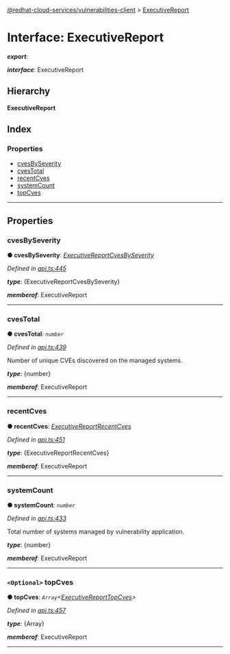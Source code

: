 [@redhat-cloud-services/vulnerabilities-client](../README.md) > [ExecutiveReport](../interfaces/executivereport.md)

# Interface: ExecutiveReport

*__export__*: 

*__interface__*: ExecutiveReport

## Hierarchy

**ExecutiveReport**

## Index

### Properties

* [cvesBySeverity](executivereport.md#cvesbyseverity)
* [cvesTotal](executivereport.md#cvestotal)
* [recentCves](executivereport.md#recentcves)
* [systemCount](executivereport.md#systemcount)
* [topCves](executivereport.md#topcves)

---

## Properties

<a id="cvesbyseverity"></a>

###  cvesBySeverity

**● cvesBySeverity**: *[ExecutiveReportCvesBySeverity](executivereportcvesbyseverity.md)*

*Defined in [api.ts:445](https://github.com/RedHatInsights/javascript-clients/blob/master/packages/vulnerabilities/api.ts#L445)*

*__type__*: {ExecutiveReportCvesBySeverity}

*__memberof__*: ExecutiveReport

___
<a id="cvestotal"></a>

###  cvesTotal

**● cvesTotal**: *`number`*

*Defined in [api.ts:439](https://github.com/RedHatInsights/javascript-clients/blob/master/packages/vulnerabilities/api.ts#L439)*

Number of unique CVEs discovered on the managed systems.

*__type__*: {number}

*__memberof__*: ExecutiveReport

___
<a id="recentcves"></a>

###  recentCves

**● recentCves**: *[ExecutiveReportRecentCves](executivereportrecentcves.md)*

*Defined in [api.ts:451](https://github.com/RedHatInsights/javascript-clients/blob/master/packages/vulnerabilities/api.ts#L451)*

*__type__*: {ExecutiveReportRecentCves}

*__memberof__*: ExecutiveReport

___
<a id="systemcount"></a>

###  systemCount

**● systemCount**: *`number`*

*Defined in [api.ts:433](https://github.com/RedHatInsights/javascript-clients/blob/master/packages/vulnerabilities/api.ts#L433)*

Total number of systems managed by vulnerability application.

*__type__*: {number}

*__memberof__*: ExecutiveReport

___
<a id="topcves"></a>

### `<Optional>` topCves

**● topCves**: *`Array`<[ExecutiveReportTopCves](executivereporttopcves.md)>*

*Defined in [api.ts:457](https://github.com/RedHatInsights/javascript-clients/blob/master/packages/vulnerabilities/api.ts#L457)*

*__type__*: {Array}

*__memberof__*: ExecutiveReport

___

